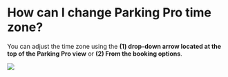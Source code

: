 # How can I change Parking Pro time zone?

<p class="no-margin">You can adjust the time zone using the <b>(1) drop-down arrow located at the top of the Parking Pro view</b> or <b>(2) From the booking options</b>.</p>
<p class="no-margin"></p>
<div class="intercom-container"><img src="/assets/img/teams-pro/image_12.png"></div><p class="no-margin"></p>


<Intercom />
<Hubspot />
<Clarity />
<GoogleAnalytics />
